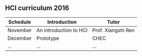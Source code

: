 ## HCI curriculum 2016

 Schedule      | Introduction           | Tutor              
 ------------- | ---------------------- | ------------------ 
 November      | An introduction to HCI | Prof. Xiangshi Ren 
 December      | Prototype              | CHEC               
 ...           | ...                    | ...                
 
 
 
 